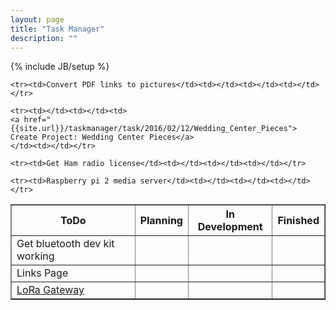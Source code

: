 ```yaml
---
layout: page
title: "Task Manager"
description: ""
---
```

{% include JB/setup %}


<table border="1">
	<tr><th>ToDo</th><th>Planning</th><th>In Development</th><th>Finished</th></tr>
	
	<tr><td>Convert PDF links to pictures</td><td></td><td></td><td></td></tr>
	
	<tr><td></td><td></td><td>
	<a href="{{site.url}}/taskmanager/task/2016/02/12/Wedding_Center_Pieces">
	Create Project: Wedding Center Pieces</a> 
	</td><td></td></tr>
	
	<tr><td>Get Ham radio license</td><td></td><td></td><td></td></tr>
	
	<tr><td>Raspberry pi 2 media server</td><td></td><td></td><td></td></tr>
   
   <tr><td>Get bluetooth dev kit working</td><td></td><td></td><td></td></tr>
   
   <tr><td>Links Page</td><td></td><td></td><td></td></tr>
   
   <tr><td><a href="https://www.thethingsnetwork.org/labs/story/setting-up-your-own-gateway-and-endpoint-with-microchips-lora-technology-evaluation-kit">LoRa Gateway</a></td><td></td><td></td><td></td></tr>

</table>
